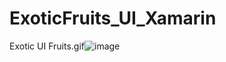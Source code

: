 # ExoticFruits_UI_Xamarin

Exotic UI Fruits.gif![image](https://user-images.githubusercontent.com/66856648/110058013-fc082e80-7d37-11eb-8023-387ed6040664.gif)
